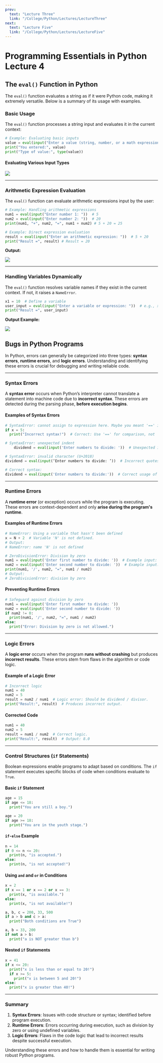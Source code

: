 ```yaml
---
prev:
  text: "Lecture Three"
  link: "/College/Python/Lectures/LectureThree"
next:
  text: "Lecture Five"
  link: "/College/Python/Lectures/LectureFive"
---
```


# Programming Essentials in Python Lecture 4

## The `eval()` Function in Python

The `eval()` function evaluates a string as if it were Python code, making it extremely versatile. Below is a summary of its usage with examples.

### Basic Usage

The `eval()` function processes a string input and evaluates it in the current context:

```Python
# Example: Evaluating basic inputs
value = eval(input("Enter a value (string, number, or a math expression): "))
print("You entered:", value)
print("Type of value:", type(value))
```

#### Evaluating Various Input Types

![](../imgs/output1.png)

---

### Arithmetic Expression Evaluation

The `eval()` function can evaluate arithmetic expressions input by the user:

```python
# Example: Handling arithmetic expressions
num1 = eval(input("Enter number 1: "))  # 5
num2 = eval(input("Enter number 2: "))  # 20
print(num1, "+", num2, "=", num1 + num2) # 5 + 20 = 25

# Example: Direct expression evaluation
result = eval(input("Enter an arithmetic expression: "))  # 5 + 20
print("Result =", result) # Result = 20
```

**Output:**

![](../imgs/output2.png)

---

### Handling Variables Dynamically

The `eval()` function resolves variable names if they exist in the current context. If not, it raises a `NameError`.

```python
x1 = 10  # Define a variable
user_input = eval(input("Enter a variable or expression: "))  # e.g., x1 * 2
print("Result =", user_input)
```

**Output Example:**

![](../imgs/output3.png)


## Bugs in Python Programs

In Python, errors can generally be categorized into three types: **syntax errors**, **runtime errors**, and **logic errors**. Understanding and identifying these errors is crucial for debugging and writing reliable code.

---

### Syntax Errors

A **syntax error** occurs when Python’s interpreter cannot translate a statement into machine code due to **incorrect syntax**. These errors are detected during the parsing phase, **before execution begins**.

#### Examples of Syntax Errors

```python
# SyntaxError: cannot assign to expression here. Maybe you meant '==' instead of '='?
if x = 5:
  print("Incorrect syntax!")  # Correct: Use '==' for comparison, not '=' for assignment.

# SyntaxError: unexpected indent
    dividend = eval(input('Enter numbers to divide: '))  # Unexpected indent.

# SyntaxError: invalid character (U+2018)
dividend = eval(input(‘Enter numbers to divide: ’))  # Incorrect quotes (smart quotes).

# Correct syntax:
dividend = eval(input('Enter numbers to divide:'))  # Correct usage of quotes and indentation.
```

---

### Runtime Errors

A **runtime error** (or exception) occurs while the program is executing. These errors are context-dependent and only **arise during the program's runtime**.

#### Examples of Runtime Errors

```python
# NameError: Using a variable that hasn't been defined
x = N + 2  # Variable 'N' is not defined.
# Output:
# NameError: name 'N' is not defined

# ZeroDivisionError: Division by zero
num1 = eval(input('Enter first number to divide: '))  # Example input: 40
num2 = eval(input('Enter second number to divide: '))  # Example input: 0
print(num1, '/', num2, "=", num1 / num2)
# Output:
# ZeroDivisionError: division by zero
```

#### Preventing Runtime Errors

```python
# Safeguard against division by zero
num1 = eval(input('Enter first number to divide: '))
num2 = eval(input('Enter second number to divide: '))
if num2 != 0:
  print(num1, '/', num2, "=", num1 / num2)
else:
  print("Error: Division by zero is not allowed.")
```

---

### Logic Errors

A **logic error** occurs when the program **runs without crashing** but produces **incorrect results**. These errors stem from flaws in the algorithm or code logic.

#### Example of a Logic Error

```python
# Incorrect logic
num1 = 40
num2 = 5
result = num2 / num1  # Logic error: Should be dividend / divisor.
print("Result:", result)  # Produces incorrect output.
```

#### Corrected Code

```python
num1 = 40
num2 = 5
result = num1 / num2  # Correct logic.
print("Result:", result)  # Output: 8.0
```

---

### Control Structures (`if` Statements)

Boolean expressions enable programs to adapt based on conditions. The `if` statement executes specific blocks of code when conditions evaluate to `True`.

#### Basic `if` Statement

```python
age = 15
if age <= 18:
  print("You are still a boy.")

age = 20
if age >= 18:
  print("You are in the youth stage.")
```

#### `if-else` Example

```python
n = 14
if 0 <= n <= 20:
  print(n, "is accepted.")
else:
  print(n, "is not accepted!")
```

#### Using `and` and `or` in Conditions

```python
x = 2
if x == 1 or x == 2 or x == 3:
  print(x, "is available.")
else:
  print(x, "is not available!")

a, b, c = 200, 33, 500
if a > b and c > a:
  print("Both conditions are True")

a, b = 33, 200
if not a > b:
  print("a is NOT greater than b")
```

#### Nested `if` Statements

```python
x = 41
if x <= 20:
  print("x is less than or equal to 20!")
  if x >= 5:
    print("x is between 5 and 20!")
else:
  print("x is greater than 40!")
```

---

### Summary

1. **Syntax Errors**: Issues with code structure or syntax; identified before program execution.
2. **Runtime Errors**: Errors occurring during execution, such as division by zero or using undefined variables.
3. **Logic Errors**: Flaws in the code logic that lead to incorrect results despite successful execution.

Understanding these errors and how to handle them is essential for writing robust Python programs.
